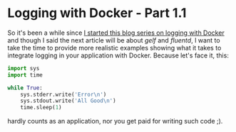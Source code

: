 # Logging with Docker - Part 1.1

So it's been a while since [I started this blog series on logging with Docker](https://medium.com/@yoanis_gil/logging-with-docker-part-1-b23ef1443aac) and though I said the next article will be about *gelf* and *fluentd*, I want to take the time to provide more realistic examples showing what it takes to integrate logging in your application with Docker. Because let's face it, this:

```python
import sys
import time

while True:
    sys.stderr.write('Error\n')
    sys.stdout.write('All Good\n')
    time.sleep(1)
```

hardly counts as an application, nor you get paid for writing such code ;).